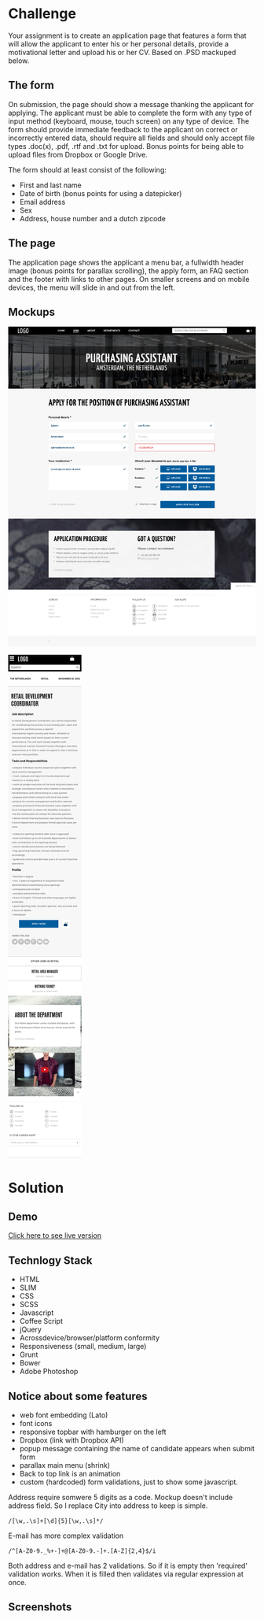 # Challenge

Your assignment is to create an application page that features a form that will allow the applicant to enter his or her personal details, provide a motivational letter and upload his or her CV. Based on .PSD mackuped below.

## The form

On submission, the page should show a message thanking the applicant for applying. The applicant must be able to complete the form with any type of input method (keyboard, mouse, touch screen) on any type of device. The form should provide immediate feedback to the applicant on correct or incorrectly entered data, should require all fields and should only accept file types .doc(x), .pdf, .rtf and .txt for upload. Bonus points for being able to upload files from Dropbox or Google Drive.

The form should at least consist of the following:
* First and last name
* Date of birth (bonus points for using a datepicker)
* E­mail address
* Sex
* Address, house number and a dutch zipcode

## The page

The application page shows the applicant a menu bar, a full­width header image (bonus points for parallax scrolling), the apply form, an FAQ section and the footer with links to other pages.
On smaller screens and on mobile devices, the menu will slide in and out from the left.

## Mockups

![![desktop]](docs/netwerven.png)

![![mobile]](docs/mobile.png)

# Solution

## Demo

[Click here to see live version](http://www.act.poznan.pl/eze)

## Technlogy Stack

* HTML
* SLIM
* CSS
* SCSS
* Javascript
* Coffee Script
* jQuery
* Across­device/browser/platform conformity
* Responsiveness (small, medium, large)
* Grunt
* Bower
* Adobe Photoshop

## Notice about some features

* web font embedding (Lato)
* font icons
* responsive topbar with hamburger on the left
* Dropbox (link with Dropbox API)
* popup message containing the name of candidate appears when submit form
* parallax main menu (shrink)
* Back to top link is an animation
* custom (hardcoded) form validations, just to show some javascript.

Address require somwere 5 digits as a code. Mockup doesn't include address field. So I replace City into address to keep is simple.

```
/[\w,.\s]+[\d]{5}[\w,.\s]*/
```

E-mail has more complex validation
```
/^[A-Z0-9._%+-]+@[A-Z0-9.-]+.[A-Z]{2,4}$/i
```

Both address and e-mail has 2 validations. So if it is empty then 'required' validation works. When it is filled then validates via regular expression at once.

## Screenshots
